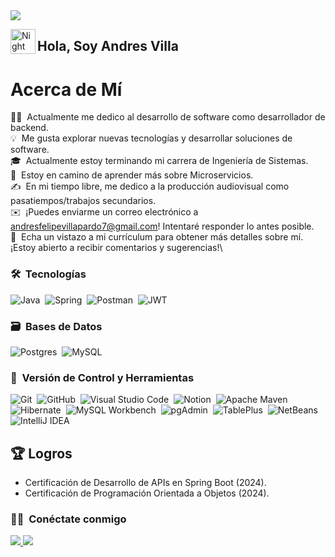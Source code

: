 <img src="https://github.com/AndresFelipeVilla/AndresFelipeVilla/blob/main/Banner.png"> 

<img alt="Night Coding" src="./assets/Hand%20Wave.gif" width='40' align="left"/><h2 align="left">Hola, Soy Andres Villa</h2>

# Acerca de Mí

👨‍💻 &nbsp;Actualmente me dedico al desarrollo de software como desarrollador de backend.\
💡 &nbsp;Me gusta explorar nuevas tecnologías y desarrollar soluciones de software.\
🎓 &nbsp;Actualmente estoy terminando mi carrera de Ingeniería de Sistemas.\
🌱 &nbsp;Estoy en camino de aprender más sobre Microservicios.\
✍️ &nbsp;En mi tiempo libre, me dedico a la producción audiovisual como pasatiempos/trabajos secundarios.\
✉️ &nbsp;¡Puedes enviarme un correo electrónico a andresfelipevillapardo7@gmail.com! Intentaré responder lo antes posible.\
📄 &nbsp;Echa un vistazo a mi currículum para obtener más detalles sobre mí. ¡Estoy abierto a recibir comentarios y sugerencias!\


### 🛠 &nbsp;Tecnologías

![Java](https://img.shields.io/badge/java-%23ED8B00.svg?style=for-the-badge&logo=java&logoColor=white)&nbsp;
![Spring](https://img.shields.io/badge/spring-%236DB33F.svg?style=for-the-badge&logo=spring&logoColor=white)&nbsp;
![Postman](https://img.shields.io/badge/Postman-FF6C37?style=for-the-badge&logo=postman&logoColor=white)&nbsp;
![JWT](https://img.shields.io/badge/JWT-black?style=for-the-badge&logo=JSON%20web%20tokens)&nbsp;

### 🗃 &nbsp;Bases de Datos

![Postgres](https://img.shields.io/badge/postgres-%23316192.svg?style=for-the-badge&logo=postgresql&logoColor=white)&nbsp;
![MySQL](https://img.shields.io/badge/mysql-%2300f.svg?style=for-the-badge&logo=mysql&logoColor=white)&nbsp;

### 🧰 &nbsp;Versión de Control y Herramientas 

![Git](https://img.shields.io/badge/git-%23F05033.svg?style=for-the-badge&logo=git&logoColor=white)&nbsp;
![GitHub](https://img.shields.io/badge/github-%23121011.svg?style=for-the-badge&logo=github&logoColor=white)&nbsp;
![Visual Studio Code](https://img.shields.io/badge/Visual%20Studio%20Code-0078d7.svg?style=for-the-badge&logo=visual-studio-code&logoColor=white)&nbsp;
![Notion](https://img.shields.io/badge/Notion-%23000000.svg?style=for-the-badge&logo=notion&logoColor=white)&nbsp;
![Apache Maven](https://img.shields.io/badge/Apache%20Maven-C71A36?style=for-the-badge&logo=Apache%20Maven&logoColor=white)&nbsp;
![Hibernate](https://img.shields.io/badge/Hibernate-59666C?style=for-the-badge&logo=hibernate&logoColor=white)&nbsp;
![MySQL Workbench](https://img.shields.io/badge/MySQL%20Workbench-4479A1?style=for-the-badge&logo=mysql&logoColor=white)&nbsp;
![pgAdmin](https://img.shields.io/badge/pgAdmin-316192?style=for-the-badge&logo=postgresql&logoColor=white)&nbsp;
![TablePlus](https://img.shields.io/badge/TablePlus-F80000?style=for-the-badge&logo=tableplus&logoColor=white)&nbsp;
![NetBeans](https://img.shields.io/badge/NetBeans-1B6AC6?style=for-the-badge&logo=apachenetbeanside&logoColor=white)&nbsp;
![IntelliJ IDEA](https://img.shields.io/badge/IntelliJ-000000.svg?style=for-the-badge&logo=intellij-idea&logoColor=white)&nbsp;

## 🏆 Logros
- Certificación de Desarrollo de APIs en Spring Boot (2024).
- Certificación de Programación Orientada a Objetos (2024).

### 🤝🏻 &nbsp;Conéctate conmigo

<a href="https://www.linkedin.com/in/andres-felipe-villa-pardo/">
    <img src="https://img.shields.io/badge/-Linkedin%20-0077B5?style=flat&logo=Linkedin&logoColor=white"/>
</a>
<a href="mailto:andresfelipevillapardo7@gmail.com">
    <img src="https://img.shields.io/badge/-Email-D14836?style=flat&logo=Gmail&logoColor=white"/>
</a>

<!--
**AndresFelipeVilla/AndresFelipeVilla** is a ✨ _special_ ✨ repository because its `README.md` (this file) appears on your GitHub profile.

Here are some ideas to get you started:

- 🔭 I’m currently working on ...
- 🌱 I’m currently learning ...
- 👯 I’m looking to collaborate on ...
- 🤔 I’m looking for help with ...
- 💬 Ask me about ...
- 📫 How to reach me: ...
- 😄 Pronouns: ...
- ⚡ Fun fact: ...
-->
